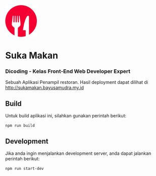 <img src="./src/public/images/icon/icon.png" alt="Logo" width="100"/>

# Suka Makan
### Dicoding - Kelas Front-End Web Developer Expert

Sebuah Aplikasi Penampil restoran. Hasil deployment dapat  dilihat di http://sukamakan.bayusamudra.my.id

## Build

Untuk build aplikasi ini, silahkan gunakan perintah berikut:
```shell
npm run build
```

## Development

Jika anda ingin menjalankan development server, anda dapat jalankan perintah berikut:
```shell
npm run start-dev
```
